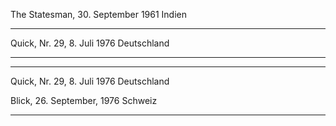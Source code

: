 The Statesman, 30. September 1961  Indien


-----

Quick, Nr. 29, 8. Juli 1976  Deutschland


-----

-----

Quick, Nr. 29, 8. Juli 1976  Deutschland

Blick, 26. September, 1976  Schweiz


-----

